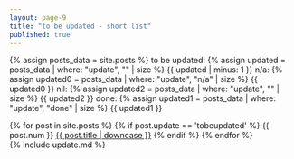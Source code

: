 ```yaml
---
layout: page-9
title: "to be updated - short list"
published: true
---
```


{% assign posts_data = site.posts %}
to be updated: {% assign updated = posts_data | where: "update", "" | size %} {{ updated | minus: 1 }}
n/a: {% assign updated0 = posts_data | where: "update", "n/a" | size %} {{ updated0 }}
nil: {% assign updated2 = posts_data | where: "update", "" | size %} {{ updated2 }}
done: {% assign updated1 = posts_data | where: "update", "done" | size %} {{ updated1 }}

{% for post in site.posts %}
{% if post.update == 'tobeupdated' %}
{{ post.num }} <a href="{{ post.url }}">{{ post.title | downcase }}</a>
{% endif %}
{% endfor %}
<br />
{% include update.md %}
